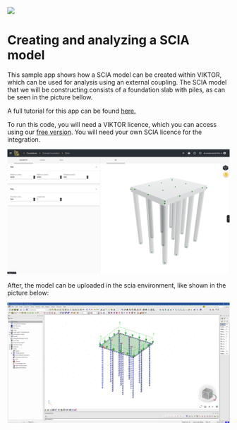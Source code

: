 ![](https://img.shields.io/badge/SDK-v14.0.0-blue) <Please check version is the same as specified in requirements.txt>

# Creating and analyzing a SCIA model
This sample app shows how a SCIA model can be created within VIKTOR, which can be used for analysis using an external coupling. 
The SCIA model that we will be constructing consists of a foundation slab with piles, as can be seen in the picture bellow.

A full tutorial for this app can be found [here.](https://docs.viktor.ai/docs/guides/tutorials/scia-model)
  
To run this code, you will need a VIKTOR licence, which you can access using our [free version](https://www.viktor.ai/try-for-free). You will need your own SCIA licence for the integration. 


![](sources/images/scia-visualization-geometries.png)

After, the model can be uploaded in the scia environment, like shown in the picture below:

![](sources/images/scia-model.png)

